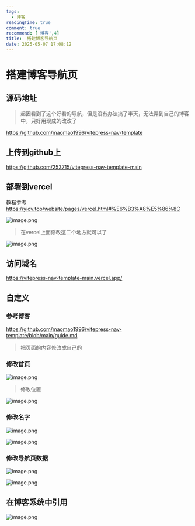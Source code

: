 ```yaml
---
tags:
  - 博客
readingTime: true
comment: true
recommend: ['博客',4]
title:  搭建博客导航页
date: 2025-05-07 17:08:12
---
```

# 搭建博客导航页

## 源码地址

> 起因看到了这个好看的导航，但是没有办法搞了半天，无法弄到自己的博客中，只好用现成的改改了

https://github.com/maomao1996/vitepress-nav-template


## 上传到github上

https://github.com/253715/vitepress-nav-template-main

## 部署到vercel
教程参考
https://yiov.top/website/pages/vercel.html#%E6%B3%A8%E5%86%8C

![image.png](https://imgsbo.oss-cn-shanghai.aliyuncs.com/undefined20250507171230844.png)

> 在vercel上面修改这二个地方就可以了

![image.png](https://imgsbo.oss-cn-shanghai.aliyuncs.com/undefined20250507171354077.png)



## 访问域名

https://vitepress-nav-template-main.vercel.app/

## 自定义

### 参考博客
https://github.com/maomao1996/vitepress-nav-template/blob/main/guide.md

> 把页面的内容修改成自己的

### 修改首页

![image.png](https://imgsbo.oss-cn-shanghai.aliyuncs.com/undefined20250507195957750.png)

> 修改位置

![image.png](https://imgsbo.oss-cn-shanghai.aliyuncs.com/undefined20250507200034221.png)

### 修改名字

![image.png](https://imgsbo.oss-cn-shanghai.aliyuncs.com/undefined20250507200109602.png)



![image.png](https://imgsbo.oss-cn-shanghai.aliyuncs.com/undefined20250507200214211.png)


### 修改导航页数据

![image.png](https://imgsbo.oss-cn-shanghai.aliyuncs.com/undefined20250507200256718.png)


![image.png](https://imgsbo.oss-cn-shanghai.aliyuncs.com/undefined20250507200339825.png)




## 在博客系统中引用

![image.png](https://imgsbo.oss-cn-shanghai.aliyuncs.com/undefined20250507172921809.png)



